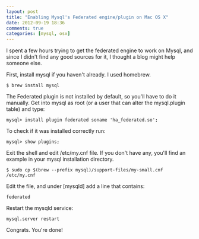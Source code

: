 ```yaml
---
layout: post
title: "Enabling Mysql's Federated engine/plugin on Mac OS X"
date: 2012-09-19 18:36
comments: true
categories: [mysql, osx]
---
```


I spent a few hours trying to get the federated engine to work on Mysql, and since I didn't
find any good sources for it, I thought a blog might help someone else.

First, install mysql if you haven't already. I used homebrew.
```
$ brew install mysql
```
The Federated plugin is not installed by default, so you'll have to do it manually. Get into mysql as root (or a user that can alter the mysql.plugin table) and type:
```
mysql> install plugin federated soname 'ha_federated.so';
```
To check if it was installed correctly run:
```
mysql> show plugins;
```

Exit the shell and edit /etc/my.cnf file. If you don't have any, you'll find an example in your mysql installation directory.
```
$ sudo cp $(brew --prefix mysql)/support-files/my-small.cnf /etc/my.cnf
```

Edit the file, and under [mysqld] add a line that contains:
```
federated
```

Restart the mysqld service:
```
mysql.server restart
```

Congrats. You're done!
